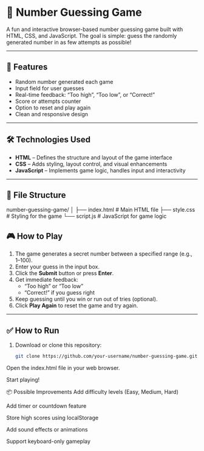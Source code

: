 # 🎯 Number Guessing Game

A fun and interactive browser-based number guessing game built with HTML, CSS, and JavaScript. The goal is simple: guess the randomly generated number in as few attempts as possible!

---

## 🚀 Features

- Random number generated each game
- Input field for user guesses
- Real-time feedback: “Too high”, “Too low”, or “Correct!”
- Score or attempts counter
- Option to reset and play again
- Clean and responsive design

---

## 🛠️ Technologies Used

- **HTML** – Defines the structure and layout of the game interface
- **CSS** – Adds styling, layout control, and visual enhancements
- **JavaScript** – Implements game logic, handles input and interactivity

---

## 📁 File Structure

number-guessing-game/
│
├── index.html # Main HTML file
├── style.css # Styling for the game
└── script.js # JavaScript for game logic

## 🎮 How to Play

1. The game generates a secret number between a specified range (e.g., 1–100).
2. Enter your guess in the input box.
3. Click the **Submit** button or press **Enter**.
4. Get immediate feedback:
   - “Too high” or “Too low”
   - “Correct!” if you guess right
5. Keep guessing until you win or run out of tries (optional).
6. Click **Play Again** to reset the game and try again.

---

## ✅ How to Run

1. Download or clone this repository:
   ```bash
   git clone https://github.com/your-username/number-guessing-game.git
Open the index.html file in your web browser.

Start playing!

📦 Possible Improvements
Add difficulty levels (Easy, Medium, Hard)

Add timer or countdown feature

Store high scores using localStorage

Add sound effects or animations

Support keyboard-only gameplay

